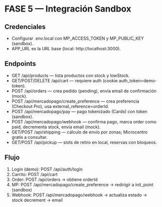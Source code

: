 # FASE 5 — Integración Sandbox

## Credenciales
- Configurar .env.local con MP_ACCESS_TOKEN y MP_PUBLIC_KEY (sandbox).
- APP_URL es la URL base (local: http://localhost:3000).

## Endpoints
- GET /api/products — lista productos con stock y lowStock.
- GET/POST/DELETE /api/cart — requiere auth (cookie auth_token=demo-token).
- POST /api/orders — crea pedido (pending), envía email de confirmación (mock).
- POST /api/mercadopago/create_preference — crea preferencia (Checkout Pro), usa external_reference=orderId.
- POST /api/mercadopago/pay — pago tokenizado (Cards) con token (sandbox).
- POST /api/mercadopago/webhook — confirma pago, marca order como paid, decrementa stock, envía email (mock).
- GET/POST /api/shipping — cálculo de envío por zonas; Microcentro gratis a consultar.
- GET/POST /api/pickup — slots de retiro en local, reservas con bloqueos.

## Flujo
1) Login (demo): POST /api/auth/login
2) Carrito: POST /api/cart
3) Order: POST /api/orders → obtiene orderId
4) MP: POST /api/mercadopago/create_preference → redirigir a init_point (sandbox)
5) Webhook: POST /api/mercadopago/webhook → actualiza estado → stock decrement → email
